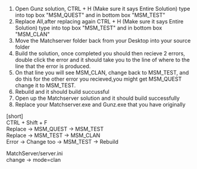 1. Open Gunz solution, CTRL + H (Make sure it says Entire Solution) type into top box "MSM_QUEST" and in bottom box "MSM_TEST"  <br>
2. Replace All,after replacing again CTRL + H (Make sure it says Entire Solution) type into top box "MSM_TEST" and in bottom box "MSM_CLAN"  <br>
3. Move the Matchserver folder back from your Desktop into your source folder  <br>
4. Build the solution, once completed you should then recieve 2 errors, double click the error and it should take you to the line of where to 
the line that the error is produced.  <br>
5. On that line you will see MSM_CLAN, change back to MSM_TEST, and do this for the other error you recieved,you might get MSM_QUEST change it to MSM_TEST. <br>
6. Rebuild and it should build succussful  <br>
7. Open up the Matchserver solution and it should build successfully  <br>
8. Replace your Matchserver.exe and Gunz.exe that you have originally  <br>

[short] <br>
CTRL + Shift + F <br>
Replace -> MSM_QUEST -> MSM_TEST <br>
Replace -> MSM_TEST -> MSM_CLAN <br>
Error -> Change too -> MSM_TEST -> Rebuild <br>

MatchServer/server.ini <br>
change -> mode=clan <br>

